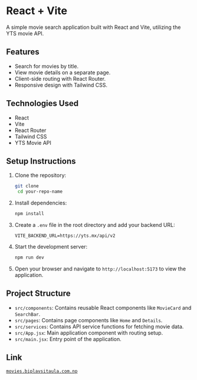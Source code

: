 # React + Vite

A simple movie search application built with React and Vite, utilizing the YTS movie API.

## Features
- Search for movies by title.
- View movie details on a separate page.
- Client-side routing with React Router.
- Responsive design with Tailwind CSS.

## Technologies Used
- React
- Vite
- React Router
- Tailwind CSS
- YTS Movie API

## Setup Instructions
1. Clone the repository:
   ```bash
   git clone
    cd your-repo-name
    ```
2. Install dependencies:
   ```bash
   npm install
   ```
3. Create a `.env` file in the root directory and add your backend URL:
   ```env
   VITE_BACKEND_URL=https://yts.mx/api/v2
   ```
4. Start the development server:
   ```bash
   npm run dev
   ```
5. Open your browser and navigate to `http://localhost:5173` to view the application.

## Project Structure
- `src/components`: Contains reusable React components like `MovieCard` and `SearchBar`.
- `src/pages`: Contains page components like `Home` and `Details`.
- `src/services`: Contains API service functions for fetching movie data.
- `src/App.jsx`: Main application component with routing setup.
- `src/main.jsx`: Entry point of the application.

## Link

[`movies.biplavsitaula.com.np`](https://movies.biplavsitaula.com.np/)